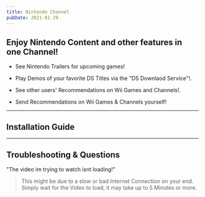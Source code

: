 ```yaml
---
title: Nintendo Channel
pubDate: 2021-01-29
---
```

## Enjoy Nintendo Content and other features in one Channel!

- See Nintendo Trailers for upcoming games!

- Play Demos of your favorite DS Titles via the "DS Downlaod Service"!.

- See other users' Recommendations on Wii Games and Channels!.

- Send Recommendations on Wii Games & Channels yourself!
___
## Installation Guide

___
## Troubleshooting & Questions

"The video im trying to watch isnt loading!"
> This might be due to a slow or bad Internet Connection on your end. Simply wait for the Video to load, it may take up to 5 Minutes or more.